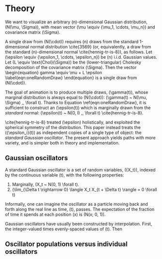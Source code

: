 # Theory

We want to visualize an arbitrary \(n\)-dimensional Gaussian distribution,
  \(N(\mu, \Sigma)\),
with mean vector
  \(\mu \equiv \{\mu_1, \cdots, \mu_n\}\)
and covariance matrix \(\Sigma\).

A single draw from \(N(\cdot)\) requires \(n\) draws from the standard
1-dimensional normal distribution \cite{3569}
(or, equivalently, a draw from the standard \(n\)-dimensional normal
\cite{hennig-tr-is-8}), as follows.
Let
  \(\epsilon \equiv \{\epsilon_1, \cdots, \epsilon_n\}\)
be \(n\) i.i.d. Gaussian values.
Let
  \(L \equiv \text{Chol}(\Sigma)\)
be the (lower-triangular) Cholesky decomposition of the covariance matrix
\(\Sigma\).
Then the vector
  \begin{equation}
    gamma \equiv \mu + L \epsilon
    \label{eqn:oneRandomDraw}
  \end{equation}
is a single draw from \(N(\cdot)\).

The goal of animation is to produce multiple draws, \(\gamma(t)\), whose
marginal distribution is always equal to \(N(\cdot)\):
  \(\gamma(t) ~ N(\mu, \Sigma) \,\, \forall t\).
Thanks to Equation \ref{eqn:oneRandomDraw}, it is sufficient to construct an
\(\epsilon(t)\) which is marginally drawn from the _standard_ normal:
  \(\epsilon(t) ~ N(0, I) \,\, \forall t\)
\cite{hennig-tr-is-8}.

\cite{hennig-tr-is-8} treated \(\epsilon\) holistically, and exploited the
spherical symmetry of the distribution.
This paper instead treats the \(\{\epsilon_i\}(t)\) as independent copies of
a single type of object: the _standard Gaussian oscillator_.
The present approach yields paths with more variety, and is simpler both in
theory and implementation.

## Gaussian oscillators

A standard Gaussian oscillator is a set of random variables, \(\{X_t\}\),
indexed by the continuous variable \(t\), with the following properties:

1. Marginally, \(X_t ~ N(0, 1) \forall t\).
2. \(\lim_{\Delta t \rightarrow 0} \langle X_t X_{t + \Delta t} \rangle = 0
   \forall t\)

Informally, one can imagine the oscillator as a particle moving back and forth
along the real line as time, \(t\), passes.  The expectation of the fraction of
time it spends at each position \(x\) is \(N(x; 0, 1)\).

Gaussian oscillators have usually been constructed by interpolation.
First, the integer-valued times
evenly-spaced values of \(t\).  Then

## Oscillator populations versus individual oscillators
